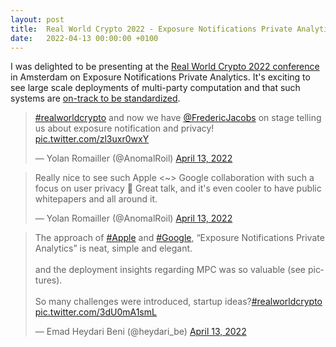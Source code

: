 ```yaml
---
layout: post
title:  Real World Crypto 2022 - Exposure Notifications Private Analytics
date:   2022-04-13 00:00:00 +0100
---
```


I was delighted to be presenting at the [Real World Crypto 2022 conference](https://rwc.iacr.org/2022/program.php) in Amsterdam on Exposure Notifications Private Analytics. It's exciting to see large scale deployments of multi-party computation and that such systems are [on-track to be standardized](https://datatracker.ietf.org/wg/ppm/about/).

<blockquote class="twitter-tweet"><p lang="en" dir="ltr"><a href="https://twitter.com/hashtag/realworldcrypto?src=hash&amp;ref_src=twsrc%5Etfw">#realworldcrypto</a> and now we have <a href="https://twitter.com/FredericJacobs?ref_src=twsrc%5Etfw">@FredericJacobs</a> on stage telling us about exposure notification and privacy! <a href="https://t.co/zl3uxr0wxY">pic.twitter.com/zl3uxr0wxY</a></p>&mdash; Yolan Romailler (@AnomalRoil) <a href="https://twitter.com/AnomalRoil/status/1514231604696264708?ref_src=twsrc%5Etfw">April 13, 2022</a></blockquote> <script async src="https://platform.twitter.com/widgets.js" charset="utf-8"></script>

<blockquote class="twitter-tweet"><p lang="en" dir="ltr">Really nice to see such Apple &lt;~&gt; Google collaboration with such a focus on user privacy 🙏 Great talk, and it&#39;s even cooler to have public whitepapers and all around it.</p>&mdash; Yolan Romailler (@AnomalRoil) <a href="https://twitter.com/AnomalRoil/status/1514238776125579266?ref_src=twsrc%5Etfw">April 13, 2022</a></blockquote> <script async src="https://platform.twitter.com/widgets.js" charset="utf-8"></script>

<blockquote class="twitter-tweet"><p lang="en" dir="ltr">The approach of <a href="https://twitter.com/hashtag/Apple?src=hash&amp;ref_src=twsrc%5Etfw">#Apple</a> and <a href="https://twitter.com/hashtag/Google?src=hash&amp;ref_src=twsrc%5Etfw">#Google</a>, “Exposure Notifications Private Analytics” is neat, simple and elegant.<br><br>and the deployment insights regarding MPC was so valuable (see pictures).<br><br>So many challenges were introduced, startup ideas?<a href="https://twitter.com/hashtag/realworldcrypto?src=hash&amp;ref_src=twsrc%5Etfw">#realworldcrypto</a> <a href="https://t.co/3dU0mA1smL">pic.twitter.com/3dU0mA1smL</a></p>&mdash; Emad Heydari Beni (@heydari_be) <a href="https://twitter.com/heydari_be/status/1514238308678840332?ref_src=twsrc%5Etfw">April 13, 2022</a></blockquote> <script async src="https://platform.twitter.com/widgets.js" charset="utf-8"></script>
